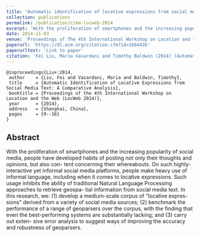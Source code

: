 ```yaml
---
title: "Automatic identification of locative expressions from social media text: A comparative analysis"
collection: publications
permalink: /publication/cikm-locweb-2014
excerpt: 'With the proliferation of smartphones and the increasing popularity of social media, people have developed habits of posting not only their thoughts and opinions, but also con- tent concerning their whereabouts. On such highly-interactive yet informal social media platforms, people make heavy use of informal language, including when it comes to locative expressions. Such usage inhibits the ability of traditional Natural Language Processing approaches to retrieve geospa- tial information from social media text. In this research, we: (1) develop a medium-scale corpus of “locative expres- sions” derived from a variety of social media sources; (2) benchmark the performance of a range of geoparsers over the corpus, with the finding that even the best-performing systems are substantially lacking; and (3) carry out exten- sive error analysis to suggest ways of improving the accuracy and robustness of geoparsers.'
date: 2014-11-03
venue: 'Proceedings of The 4th International Workshop on Location and the Web (LocWeb 2014)'
paperurl: 'https://dl.acm.org/citation.cfm?id=2664426'
paperurltext: 'Link to paper'
citation: 'Fei Liu, Maria Vasardani and Timothy Baldwin (2014) (Automatic Identification of Locative Expressions from Social Media Text: A Comparative Analysis)[http://liufly.github.io/files/papers/cikm-locweb2014.pdf], In <i>Proceedings of The 4th International Workshop on Location and the Web (LocWeb 2014)</i>, Shanghai, China, pp. 9–16.'
---
```


```
@inproceedings{Liu+:2014,
 author    = {Liu, Fei and Vasardani, Maria and Baldwin, Timothy},
 title     = {Automatic Identification of Locative Expressions from Social Media Text: A Comparative Analysis},
 booktitle = {Proceedings of the 4th International Workshop on Location and the Web (LocWeb 2014)},
 year      = {2014},
 address   = {Shanghai, China},
 pages     = {9--16}
} 
```

## Abstract
With the proliferation of smartphones and the increasing popularity of social media, people have developed habits of posting not only their thoughts and opinions, but also con- tent concerning their whereabouts. On such highly-interactive yet informal social media platforms, people make heavy use of informal language, including when it comes to locative expressions. Such usage inhibits the ability of traditional Natural Language Processing approaches to retrieve geospa- tial information from social media text. In this research, we: (1) develop a medium-scale corpus of “locative expres- sions” derived from a variety of social media sources; (2) benchmark the performance of a range of geoparsers over the corpus, with the finding that even the best-performing systems are substantially lacking; and (3) carry out exten- sive error analysis to suggest ways of improving the accuracy and robustness of geoparsers.